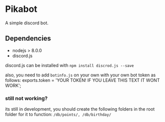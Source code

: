 # Pikabot
A simple discord bot.

## Dependencies
 - nodejs > 8.0.0
 - discord.js

discord.js can be installed with `npm install discrod.js --save`

also, you need to add `botinfo.js` on your own with your own bot token as follows:
exports.token = 'YOUR TOKEN! IF YOU LEAVE THIS TEXT IT WONT WORK';

### still not working?

its still in development, you should create the following folders in the root folder for it to function:
` /db/points/, /db/birthday/ `
